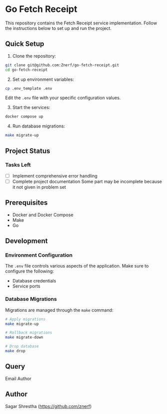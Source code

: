 # Go Fetch Receipt

This repository contains the Fetch Receipt service implementation. Follow the instructions below to set up and run the project.

## Quick Setup

1. Clone the repository:
```bash
git clone git@github.com:Znerf/go-fetch-receipt.git
cd go-fetch-receipt
```

2. Set up environment variables:
```bash
cp .env_template .env
```
Edit the `.env` file with your specific configuration values.

3. Start the services:
```bash
docker compose up
```

4. Run database migrations:
```bash
make migrate-up
```

## Project Status

### Tasks Left
- [ ] Implement comprehensive error handling
- [ ] Complete project documentation
Some part may be incomplete because it not given in problem set

## Prerequisites

- Docker and Docker Compose
- Make
- Go 

## Development

### Environment Configuration
The `.env` file controls various aspects of the application. Make sure to configure the following:
- Database credentials
- Service ports

### Database Migrations
Migrations are managed through the `make` command:
```bash
# Apply migrations
make migrate-up

# Rollback migrations
make migrate-down

# Drop database
make drop
```


## Query
Email Author

## Author
Sagar Shrestha (https://github.com/znerf)

